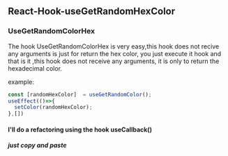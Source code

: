 ## React-Hook-useGetRandomHexColor 

### UseGetRandomColorHex
        
The hook UseGetRandomColorHex is very easy,this hook does not recive any arguments is just for return the hex color, you just execute it hook and that is it
,this hook does not receive any arguments, it is only to return the hexadecimal color. 

example:


```javascript
const [randomHexColor]  = useGetRandomColor();           
useEffect(()=>{
  setColor(randomHexColor);
},[])    
```

#### I'll do a refactoring using the hook useCallback()

##### just copy and paste
